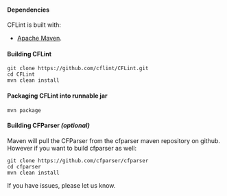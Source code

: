 #### Dependencies
CFLint is built with: 
* [Apache Maven](http://maven.apache.org/guides/getting-started/maven-in-five-minutes.html).
           

#### Building CFLint
```
git clone https://github.com/cflint/CFLint.git
cd CFLint
mvn clean install
```

#### Packaging CFLint into runnable jar
```
mvn package
```
	
#### Building CFParser *(optional)*
Maven will pull the CFParser from the cfparser maven repository on github.  However if you want to build cfparser as well:
```
git clone https://github.com/cfparser/cfparser
cd cfparser
mvn clean install
```

If you have issues, please let us know.		
